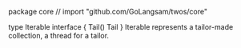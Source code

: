 package core // import "github.com/GoLangsam/twos/core"

type Iterable interface {
	Tail() Tail
}
    Iterable represents a tailor-made collection, a thread for a tailor.

